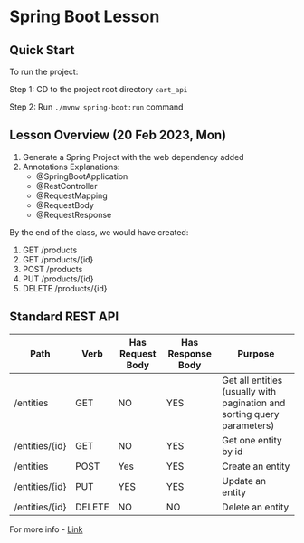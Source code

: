 # Spring Boot Lesson

## Quick Start

To run the project:

Step 1: CD to the project root directory `cart_api`

Step 2: Run `./mvnw spring-boot:run` command

## Lesson Overview (20 Feb 2023, Mon)

1. Generate a Spring Project with the web dependency added
1. Annotations Explanations:
    - @SpringBootApplication
    - @RestController
    - @RequestMapping
    - @RequestBody
    - @RequestResponse

By the end of the class, we would have created:

1. GET /products
1. GET /products/{id}
1. POST /products
1. PUT /products/{id}
1. DELETE /products/{id}

## Standard REST API

|Path|Verb|Has Request Body|Has Response Body|Purpose|
|-|-|-|-|-|
|/entities|GET|NO|YES|Get all entities (usually with pagination and sorting query parameters)|
|/entities/{id}|GET|NO|YES|Get one entity by id|
|/entities|POST|Yes|YES|Create an entity|
|/entities/{id}|PUT|YES|YES|Update an entity|
|/entities/{id}|DELETE|NO|NO|Delete an entity|

For more info - [Link](https://www.geeksforgeeks.org/rest-api-architectural-constraints/)
